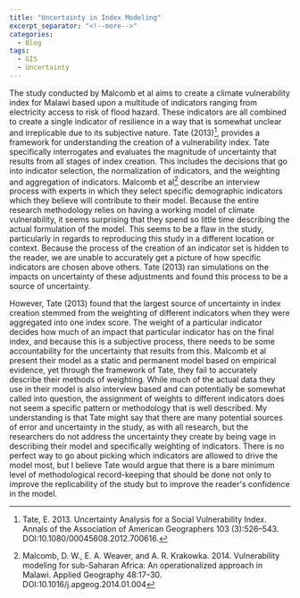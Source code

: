 ```yaml
---
title: "Uncertainty in Index Modeling"
excerpt_separator: "<!--more-->"
categories:
  - Blog
tags:
  - GIS
  - Uncertainty
---
```



The study conducted by Malcomb et al aims to create a climate vulnerability index for Malawi based upon a multitude of indicators ranging from electricity access to risk of flood hazard. These indicators are all combined to create a single indicator of resilience in a way that is somewhat unclear and irreplicable due to its subjective nature. Tate (2013)[^1], provides a framework for understanding the creation of a vulnerability index. Tate specifically interrogates and evaluates the magnitude of uncertainty that results from all stages of index creation. This includes the decisions that go into indicator selection, the normalization of indicators, and the weighting and aggregation of indicators. Malcomb et al[^2] describe an interview process with experts in which they select specific demographic indicators which they believe will contribute to their model. Because the entire research methodology relies on having a working model of climate vulnerability, it seems surprising that they spend so little time describing the actual formulation of the model. This seems to be a flaw in the study, particularly in regards to reproducing this study in a different location or context. Because the process of the creation of an indicator set is hidden to the reader, we are unable to accurately get a picture of how specific indicators are chosen above others. Tate (2013) ran simulations on the impacts on uncertainty of these adjustments and found this process to be a source of uncertainty.

However, Tate (2013) found that the largest source of uncertainty in index creation stemmed from the weighting of different indicators when they were aggregated into one index score. The weight of a particular indicator decides how much of an impact that particular indicator has on the final index, and because this is a subjective process, there needs to be some accountability for the uncertainty that results from this. Malcomb et al present their model as a static and permanent model based on empirical evidence, yet through the framework of Tate, they fail to accurately describe their methods of weighting. While much of the actual data they use in their model is also interview based and can potentially be somewhat called into question, the assignment of weights to different indicators does not seem a specific pattern or methodology that is well described. My understanding is that Tate might say that there are many potential sources of error and uncertainty in the study, as with all research, but the researchers do not address the uncertainty they create by being vage in describing their model and specifically weighting of indicators. There is no perfect way to go about picking which indicators are allowed to drive the model most, but I believe Tate would argue that there is a bare minimum level of methodological record-keeping that should be done not only to improve the replicability of the study but to improve the reader's confidence in the model. 

[^1]: Tate, E. 2013. Uncertainty Analysis for a Social Vulnerability Index. Annals of the Association of American Geographers 103 (3):526–543. DOI:10.1080/00045608.2012.700616.

[^2]: Malcomb, D. W., E. A. Weaver, and A. R. Krakowka. 2014. Vulnerability modeling for sub-Saharan Africa: An operationalized approach in Malawi. Applied Geography 48:17–30. DOI:10.1016/j.apgeog.2014.01.004

